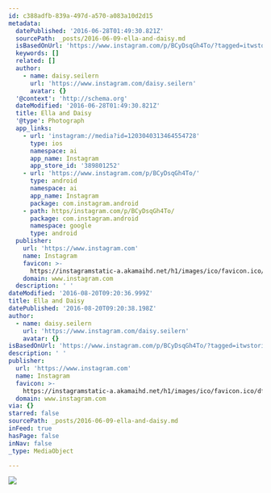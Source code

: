 ```yaml
---
id: c388adfb-839a-497d-a570-a083a10d2d15
metadata:
  datePublished: '2016-06-28T01:49:30.821Z'
  sourcePath: _posts/2016-06-09-ella-and-daisy.md
  isBasedOnUrl: 'https://www.instagram.com/p/BCyDsqGh4To/?tagged=itwstories'
  keywords: []
  related: []
  author:
    - name: daisy.seilern
      url: 'https://www.instagram.com/daisy.seilern'
      avatar: {}
  '@context': 'http://schema.org'
  dateModified: '2016-06-28T01:49:30.821Z'
  title: Ella and Daisy
  '@type': Photograph
  app_links:
    - url: 'instagram://media?id=1203040313464554728'
      type: ios
      namespace: ai
      app_name: Instagram
      app_store_id: '389801252'
    - url: 'https://www.instagram.com/p/BCyDsqGh4To/'
      type: android
      namespace: ai
      app_name: Instagram
      package: com.instagram.android
    - path: https/instagram.com/p/BCyDsqGh4To/
      package: com.instagram.android
      namespace: google
      type: android
  publisher:
    url: 'https://www.instagram.com'
    name: Instagram
    favicon: >-
      https://instagramstatic-a.akamaihd.net/h1/images/ico/favicon.ico/dfa85bb1fd63.ico
    domain: www.instagram.com
  description: ' '
dateModified: '2016-08-20T09:20:36.999Z'
title: Ella and Daisy
datePublished: '2016-08-20T09:20:38.198Z'
author:
  - name: daisy.seilern
    url: 'https://www.instagram.com/daisy.seilern'
    avatar: {}
isBasedOnUrl: 'https://www.instagram.com/p/BCyDsqGh4To/?tagged=itwstories'
description: ' '
publisher:
  url: 'https://www.instagram.com'
  name: Instagram
  favicon: >-
    https://instagramstatic-a.akamaihd.net/h1/images/ico/favicon.ico/dfa85bb1fd63.ico
  domain: www.instagram.com
via: {}
starred: false
sourcePath: _posts/2016-06-09-ella-and-daisy.md
inFeed: true
hasPage: false
inNav: false
_type: MediaObject

---
```

![](https://s3-us-west-2.amazonaws.com/the-grid-img/p/fd1c128388b5d561c5cabc52186cf72122bf63b2.jpg)